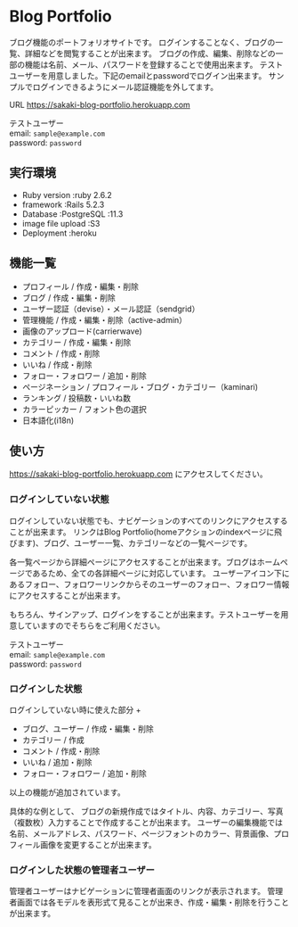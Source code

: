 # Blog Portfolio

ブログ機能のポートフォリオサイトです。
ログインすることなく、ブログの一覧、詳細などを閲覧することが出来ます。
ブログの作成、編集、削除などの一部の機能は名前、メール、パスワードを登録することで使用出来ます。
テストユーザーを用意しました。下記のemailとpasswordでログイン出来ます。
サンプルでログインできるようにメール認証機能を外してます。

URL
https://sakaki-blog-portfolio.herokuapp.com

テストユーザー  
email: `sample@example.com`  
password: `password`  


## 実行環境
- Ruby version :ruby 2.6.2
- framework :Rails 5.2.3
- Database :PostgreSQL :11.3
- image file upload :S3
- Deployment :heroku

## 機能一覧
- プロフィール / 作成・編集・削除
- ブログ / 作成・編集・削除
- ユーザー認証（devise）・メール認証（sendgrid）
- 管理機能 / 作成・編集・削除（active-admin）
- 画像のアップロード(carrierwave)
- カテゴリー / 作成・編集・削除
- コメント / 作成・削除
- いいね / 作成・削除
- フォロー・フォロワー / 追加・削除
- ページネーション / プロフィール・ブログ・カテゴリー（kaminari)
- ランキング / 投稿数・いいね数
- カラーピッカー / フォント色の選択
- 日本語化(i18n)

## 使い方
https://sakaki-blog-portfolio.herokuapp.com
にアクセスしてください。

### ログインしていない状態
ログインしていない状態でも、ナビゲーションのすべてのリンクにアクセスすることが出来ます。
リンクはBlog Portfolio(homeアクションのindexページに飛びます)、ブログ、ユーザー一覧、カテゴリーなどの一覧ページです。

各一覧ページから詳細ページにアクセスすることが出来ます。ブログはホームページであるため、全ての各詳細ページに対応しています。
ユーザーアイコン下にあるフォロー、フォロワーリンクからそのユーザーのフォロー、フォロワー情報にアクセスすることが出来ます。

もちろん、サインアップ、ログインをすることが出来ます。テストユーザーを用意していますのでそちらをご利用ください。

テストユーザー  
email: `sample@example.com`  
password: `password`  

### ログインした状態
ログインしていない時に使えた部分 +

- ブログ、ユーザー / 作成・編集・削除
- カテゴリー / 作成
- コメント / 作成・削除
- いいね / 追加・削除
- フォロー・フォロワー / 追加・削除

以上の機能が追加されています。

具体的な例として、
ブログの新規作成ではタイトル、内容、カテゴリー、写真（複数枚）入力することで作成することが出来ます。
ユーザーの編集機能では名前、メールアドレス、パスワード、ページフォントのカラー、背景画像、プロフィール画像を変更することが出来ます。

### ログインした状態の管理者ユーザー
管理者ユーザーはナビゲーションに管理者画面のリンクが表示されます。
管理者画面では各モデルを表形式て見ることが出来き、作成・編集・削除を行うことが出来ます。



